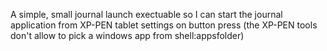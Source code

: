 A simple, small journal launch exectuable so I can start the journal application from XP-PEN tablet settings on button press (the XP-PEN tools don't allow to pick a windows app from shell:appsfolder)